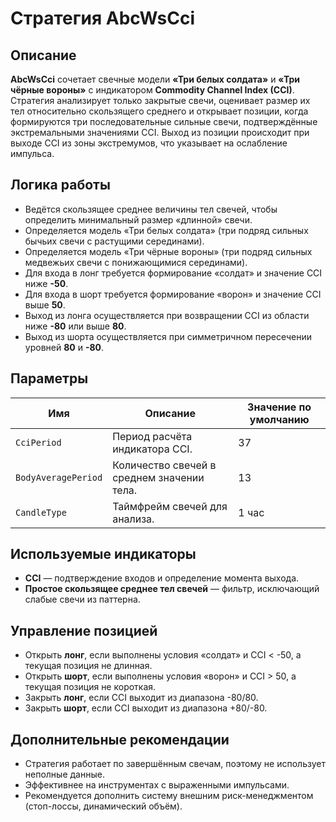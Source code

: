 # Стратегия AbcWsCci

## Описание
**AbcWsCci** сочетает свечные модели **«Три белых солдата»** и **«Три чёрные вороны»** с индикатором **Commodity Channel Index (CCI)**. Стратегия анализирует только закрытые свечи, оценивает размер их тел относительно скользящего среднего и открывает позиции, когда формируются три последовательные сильные свечи, подтверждённые экстремальными значениями CCI. Выход из позиции происходит при выходе CCI из зоны экстремумов, что указывает на ослабление импульса.

## Логика работы
- Ведётся скользящее среднее величины тел свечей, чтобы определить минимальный размер «длинной» свечи.
- Определяется модель «Три белых солдата» (три подряд сильных бычьих свечи с растущими серединами).
- Определяется модель «Три чёрные вороны» (три подряд сильных медвежьих свечи с понижающимися серединами).
- Для входа в лонг требуется формирование «солдат» и значение CCI ниже **-50**.
- Для входа в шорт требуется формирование «ворон» и значение CCI выше **50**.
- Выход из лонга осуществляется при возвращении CCI из области ниже **-80** или выше **80**.
- Выход из шорта осуществляется при симметричном пересечении уровней **80** и **-80**.

## Параметры
| Имя | Описание | Значение по умолчанию |
| --- | -------- | --------------------- |
| `CciPeriod` | Период расчёта индикатора CCI. | 37 |
| `BodyAveragePeriod` | Количество свечей в среднем значении тела. | 13 |
| `CandleType` | Таймфрейм свечей для анализа. | 1 час |

## Используемые индикаторы
- **CCI** — подтверждение входов и определение момента выхода.
- **Простое скользящее среднее тел свечей** — фильтр, исключающий слабые свечи из паттерна.

## Управление позицией
- Открыть **лонг**, если выполнены условия «солдат» и CCI < -50, а текущая позиция не длинная.
- Открыть **шорт**, если выполнены условия «ворон» и CCI > 50, а текущая позиция не короткая.
- Закрыть **лонг**, если CCI выходит из диапазона -80/80.
- Закрыть **шорт**, если CCI выходит из диапазона +80/-80.

## Дополнительные рекомендации
- Стратегия работает по завершённым свечам, поэтому не использует неполные данные.
- Эффективнее на инструментах с выраженными импульсами.
- Рекомендуется дополнить систему внешним риск-менеджментом (стоп-лоссы, динамический объём).

